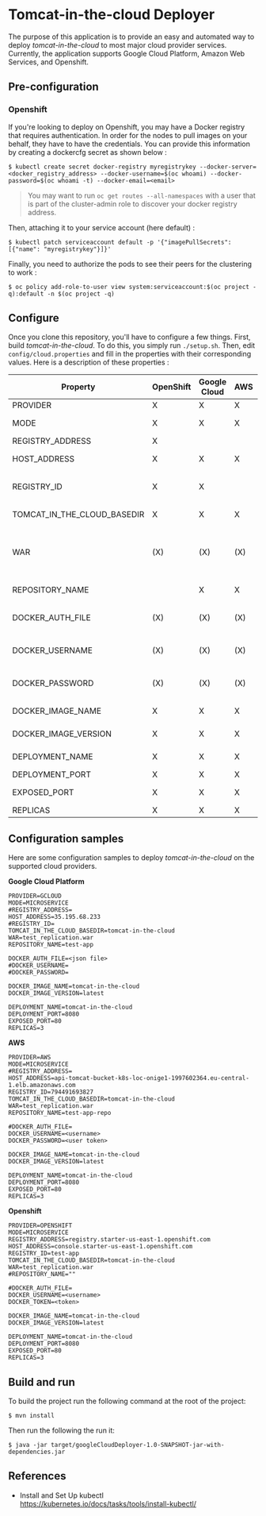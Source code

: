 # Tomcat-in-the-cloud Deployer
The purpose of this application is to provide an easy and automated way to deploy *tomcat-in-the-cloud* to most major cloud provider services. Currently, the application supports Google Cloud Platform, Amazon Web Services, and Openshift.

## Pre-configuration
### Openshift
If you're looking to deploy on Openshift, you may have a Docker registry that requires authentication. In order for the nodes to pull images on your behalf, they have to have the credentials. You can provide this information by creating a dockercfg secret as shown below :

    $ kubectl create secret docker-registry myregistrykey --docker-server=<docker_registry_address> --docker-username=$(oc whoami) --docker-password=$(oc whoami -t) --docker-email=<email>

> You may want to run `oc get routes --all-namespaces` with a user that is part of the cluster-admin role to discover your docker registry address.

Then, attaching it to your service account (here default) :

    $ kubectl patch serviceaccount default -p '{"imagePullSecrets": [{"name": "myregistrykey"}]}'

Finally, you need to authorize the pods to see their peers for the clustering to work :

    $ oc policy add-role-to-user view system:serviceaccount:$(oc project -q):default -n $(oc project -q)

## Configure
Once you clone this repository, you'll have to configure a few things. First, build _tomcat-in-the-cloud_. To do this, you simply run `./setup.sh`. Then, edit `config/cloud.properties` and fill in the properties with their corresponding values. Here is a description of these properties :

| Property                    	| OpenShift 	| Google Cloud 	| AWS 	| Description                                                                                                                             	|
|-----------------------------	|-----------	|--------------	|-----	|-----------------------------------------------------------------------------------------------------------------------------------------	|
| PROVIDER                    	|     X     	|       X      	|  X  	| Cloud provider on which to deploy                                                                                                       	|
| MODE                        	|     X     	|       X      	|  X  	| Either MONOLITHIC or MICROSERVICE (see mode section)                                                                                    	|
| REGISTRY_ADDRESS            	|     X     	|              	|     	| Address of the docker registry                                                                                                          	|
| HOST_ADDRESS                	|     X     	|       X      	|  X  	| Address of the cloud provider's server                                                                                                  	|
| REGISTRY_ID                 	|     X     	|       X      	|     	| Registry identifier. On some cloud providers, this is also referred as "Project identifier"                                             	|
| TOMCAT_IN_THE_CLOUD_BASEDIR 	|     X     	|       X      	|  X  	| The base directory of the builded sources of Tomcat-in-the-cloud                                                                        	|
| WAR                         	|    (X)    	|      (X)     	| (X) 	| Path to the war file to deploy. Note that the path must be relative to TOMCAT_IN_THE_CLOUD_BASEDIR. Only required on MICROSERVICE mode. 	|
| REPOSITORY_NAME             	|           	|       X      	|  X  	| Name of the repository on which to deploy                                                                                               	|
| DOCKER_AUTH_FILE            	|    (X)    	|      (X)     	| (X) 	| Docker registry authentification file. This must be provided if no docker username and password are used                                	|
| DOCKER_USERNAME             	|    (X)    	|      (X)     	| (X) 	| Docker registry username. Must be provided if no docker authentification file is used                                                   	|
| DOCKER_PASSWORD             	|    (X)    	|      (X)     	| (X) 	| Docker registry password (Token). Must be provided if no docker authentification file is used                                           	|
| DOCKER_IMAGE_NAME           	|     X     	|       X      	|  X  	| Name of the docker image that will be built                                                                                             	|
| DOCKER_IMAGE_VERSION        	|     X     	|       X      	|  X  	| Version of the docker image that will be built                                                                                          	|
| DEPLOYMENT_NAME             	|     X     	|       X      	|  X  	| Name you would like to attribute to the deployment                                                                                      	|
| DEPLOYMENT_PORT             	|     X     	|       X      	|  X  	| Port on which to deploy                                                                                                                 	|
| EXPOSED_PORT                	|     X     	|       X      	|  X  	| Port on which to expose the running application                                                                                         	|
| REPLICAS                    	|     X     	|       X      	|  X  	| Number of replicas at start     

## Configuration samples
Here are some configuration samples to deploy _tomcat-in-the-cloud_ on the supported cloud providers.

**Google Cloud Platform**

  	PROVIDER=GCLOUD
    MODE=MICROSERVICE
    #REGISTRY_ADDRESS=
  	HOST_ADDRESS=35.195.68.233
  	#REGISTRY_ID=
    TOMCAT_IN_THE_CLOUD_BASEDIR=tomcat-in-the-cloud
    WAR=test_replication.war
  	REPOSITORY_NAME=test-app

  	DOCKER_AUTH_FILE=<json file>
  	#DOCKER_USERNAME=
  	#DOCKER_PASSWORD=

  	DOCKER_IMAGE_NAME=tomcat-in-the-cloud
  	DOCKER_IMAGE_VERSION=latest

  	DEPLOYMENT_NAME=tomcat-in-the-cloud
  	DEPLOYMENT_PORT=8080
  	EXPOSED_PORT=80
  	REPLICAS=3

**AWS**

  	PROVIDER=AWS
    MODE=MICROSERVICE
    #REGISTRY_ADDRESS=
  	HOST_ADDRESS=api-tomcat-bucket-k8s-loc-onige1-1997602364.eu-central-1.elb.amazonaws.com
  	REGISTRY_ID=794491693827
    TOMCAT_IN_THE_CLOUD_BASEDIR=tomcat-in-the-cloud
    WAR=test_replication.war
  	REPOSITORY_NAME=test-app-repo

  	#DOCKER_AUTH_FILE=
  	DOCKER_USERNAME=<username>
  	DOCKER_PASSWORD=<user token>

  	DOCKER_IMAGE_NAME=tomcat-in-the-cloud
  	DOCKER_IMAGE_VERSION=latest

  	DEPLOYMENT_NAME=tomcat-in-the-cloud
  	DEPLOYMENT_PORT=8080
  	EXPOSED_PORT=80
  	REPLICAS=3

**Openshift**

    PROVIDER=OPENSHIFT
    MODE=MICROSERVICE
    REGISTRY_ADDRESS=registry.starter-us-east-1.openshift.com
    HOST_ADDRESS=console.starter-us-east-1.openshift.com
    REGISTRY_ID=test-app
    TOMCAT_IN_THE_CLOUD_BASEDIR=tomcat-in-the-cloud
    WAR=test_replication.war
    #REPOSITORY_NAME=""

    #DOCKER_AUTH_FILE=
    DOCKER_USERNAME=<username>
    DOCKER_TOKEN=<token>

    DOCKER_IMAGE_NAME=tomcat-in-the-cloud
    DOCKER_IMAGE_VERSION=latest

    DEPLOYMENT_NAME=tomcat-in-the-cloud
    DEPLOYMENT_PORT=8080
    EXPOSED_PORT=80
    REPLICAS=3

## Build and run
To build the project run the following command at the root of the project:

    $ mvn install

Then run the following the run it:

    $ java -jar target/googleCloudDeployer-1.0-SNAPSHOT-jar-with-dependencies.jar

## References
- Install and Set Up kubectl                        
https://kubernetes.io/docs/tasks/tools/install-kubectl/
